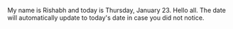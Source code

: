 My name is Rishabh and today is Thursday, January 23. Hello all. The date will automatically update to today's date in case you did not notice.
